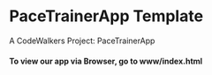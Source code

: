 # PaceTrainerApp Template 

A CodeWalkers Project: PaceTrainerApp 


#### To view our app via Browser, go to www/index.html


